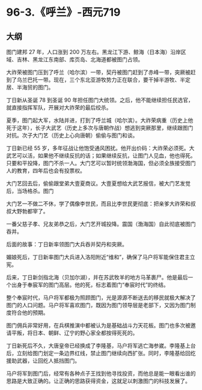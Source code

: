 # 96-3.《呼兰》-西元719

## 大纲

图门建邦 27 年，人口涨到 200 万左右。黑龙江下游、鲸海（日本海）沿岸区域、吉林、黑龙江东南部、库页岛、北海道都被图门占领。

大祚荣被图门压到了呼兰（哈尔滨）一带，契丹被图门赶到了赤峰一带，突厥被赶到了乌兰巴托一带。现在，三个东北亚游牧势力正在联合，要干掉半游牧、半定居、半海贸的图门。

丁日新从圣诞 78 到圣诞 90 年担任图门大统领。之后，他不能继续担任民选官，就直接指挥军队，开展对大祚荣的最后绞杀。

夏季，图门起大军，水陆并进，打到了呼兰城（哈尔滨）。大祚荣病重（历史上他死于这年），长子大武艺（历史上多次与唐朝作战）想逃到突厥那里，继续跟图门对抗。次子大门艺（历史上心向唐朝）偷偷与图门和谈。

丁日新已经 55 岁，多年征战让他饱受通风困扰。他开出价码：大祚荣必须死。大武艺可以活，如果他不继续反抗的话；如果继续反抗，让图门人见血，他也得死。只要和平投降，图门不杀一人。大门艺可以暂时统领渤海国，但必须全族接受图门人的教育，四年后也会有投票权。

大门艺回去后，偷偷跟堂弟大壹夏商议。大壹夏想给大武艺报信，被大门艺发觉后，当场格杀。图门

大门艺一不做二不休，学了偶像李世民，而且比李世民更彻底：把亲爹大祚荣和叔叔大野勃都宰了。

一番父慈子孝、兄友弟恭之后，大门艺开城投降。震国（渤海国）自此彻底被图门吞并。

后面的故事：丁日新率领图门大兵吞并契丹和突厥。

媚娘死后，丁日新率图门大兵进入洛阳附近“维和”，确保了马户将军能保住君主立宪。

后来，丁日新剑指北海（贝加尔湖），并在苏武牧羊的地方马革裹尸。他是最后一个出身于奉宸军的图门高层。他的死，标志着图门“奉宸时代”的终结。

整个奉宸时代，马户将军都极为照顾图门，光是源源不断送去的移民就极大解决了图门的人口问题。马户将军喜欢图门，既因为图门领导层是老部下，又因为图门制度符合他的预期。

图门佣兵非常好用，在兵棋推演中都被认为是基础战斗力天花板。图门也多次被邀请平叛，将日本、朝鲜、辽宁的野心家全都按得死死的。

丁日新死后不久，大唐皇帝已经换成了李隆基，马户将军逃亡海参崴。李隆基上台后，立刻给图门划定一条边界红线，禁止图门继续向西扩张。同时，李隆基给回纥援助武器，让回纥人抵挡图门。

马户将军到图门后，经常有各种点子王找到他寻找投资，而他总是能一眼看出谁的思路是大致正确的。让正确的思路获得资金，这就足以刺激图门的科技发展了。